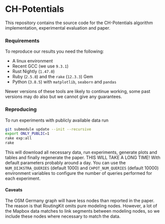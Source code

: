 # CH-Potentials

This repository contains the source code for the CH-Potentials algorithm implementation, experimental evaluation and paper.

### Requirements

To reproduce our results you need the following:

- A linux environment
- Recent GCC (we use `9.3.1`)
- Rust Nightly (`1.47.0`)
- Ruby (`2.5.8`) and the `rake` (`12.3.3`) Gem
- Python (`3.8.5`) with `matplotlib`, `seaborn` and `pandas`

Newer versions of these tools are likely to continue working, some past versions may do also but we cannot give any guarantees.

### Reproducing

To run experiments with publicly available data run

```bash
git submodule update --init --recursive
export ONLY_PUBLIC=1
rake exp:all
rake
```

This will download all necessary data, run experiments, generate plots and tables and finally regenerate the paper.
THIS WILL TAKE A LONG TIME!
With default parameters probably around a day.
You can use the `NUM_DIJKSTRA_QUERIES` (default 1000) and `CHPOT_NUM_QUERIES` (default 10000) environment variables to configure the number of queries performed for each experiment.

#### Caveats

The OSM Germany graph will have less nodes than reported in the paper.
The reason is that RoutingKit omits pure modeling nodes.
However, a lot of the Mapbox data matches to link segments between modeling nodes, so we include these nodes where necessary to match the data.

